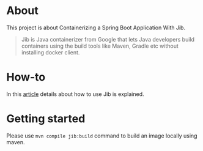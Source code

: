 # About

This project is about Containerizing a Spring Boot Application With Jib. 

> Jib is Java containerizer from Google that lets Java developers build containers using the build tools like Maven, Gradle etc without installing docker client.

# How-to

In this [article](https://dzone.com/articles/containerizing-springboot-application-with-jib) details about how to use Jib is explained.

# Getting started

Please use `mvn compile jib:build` command to build an image locally using maven.

